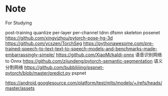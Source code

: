 # Note
For Studying

post-training quantize
per-layer per-channel
tdnn dfsmn skeleton posenet 
https://github.com/xingyizhou/pytorch-pose-hg-3d
https://github.com/ycszen/TorchSeg
https://pythonawesome.com/pre-trained-speech-to-text-text-to-speech-models-and-benchmarks-made-embarrassingly-simple/
https://github.com/XiaoMi/kaldi-onnx 语音识别网络to Onnx
https://github.com/zijundeng/pytorch-semantic-segmentation 语义分割网络
https://github.com/bubbliiiing/pspnet-pytorch/blob/master/predict.py pspnet


https://android.googlesource.com/platform/test/mlts/models/+/refs/heads/master/assets
